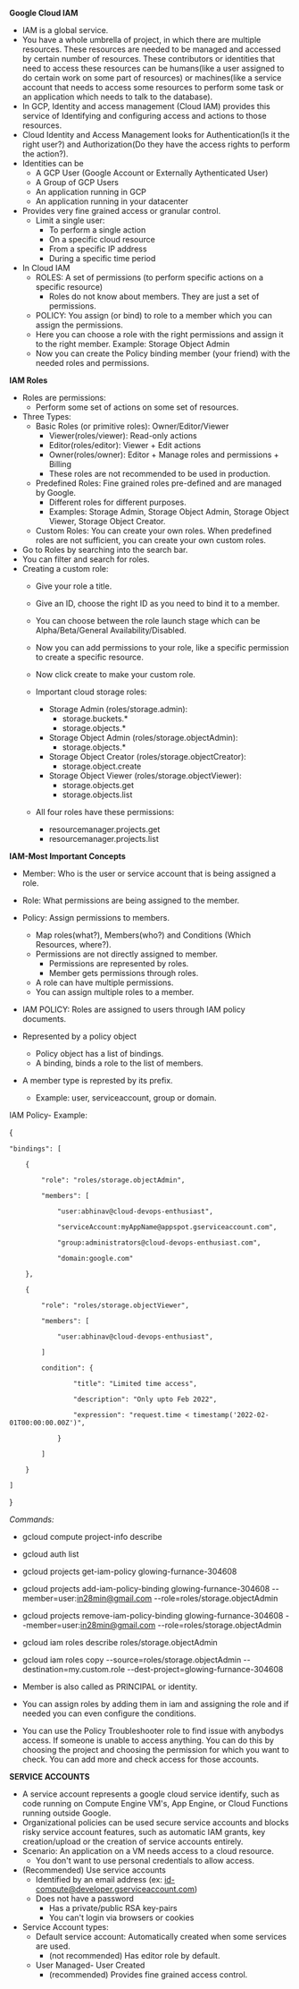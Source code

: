 **Google Cloud IAM**

- IAM is a global service.
- You have a whole umbrella of project, in which there are multiple resources. These resources are needed to be managed and accessed by certain number of resources. These contributors or identities that need to access these resources can be humans(like a user assigned to do certain work on some part of resources) or machines(like a service account that needs to access some resources to perform some task or an application which needs to talk to the database).
- In GCP, Identity and access management (Cloud IAM) provides this service of Identifying and configuring access and actions to those resources.
- Cloud Identity and Access Management looks for Authentication(Is it the right user?) and Authorization(Do they have the access rights to perform the action?).
- Identities can be
  - A GCP User (Google Account or Externally Aythenticated User)
  - A Group of GCP Users
  - An application running in GCP
  - An application running in your datacenter
- Provides very fine grained access or granular control.
  - Limit a single user:
    - To perform a single action
    - On a specific cloud resource
    - From a specific IP address
    - During a specific time period
- In Cloud IAM
  - ROLES: A set of permissions (to perform specific actions on a specific resource)
    - Roles do not know about members. They are just a set of permissions.
  - POLICY: You assign (or bind) to role to a member which you can assign the permissions.
  - Here you can choose a role with the right permissions and assign it to the right member. Example: Storage Object Admin
  - Now you can create the Policy binding member (your friend) with the needed roles and permissions.

**IAM Roles**

- Roles are permissions:
  - Perform some set of actions on some set of resources.
- Three Types:
  - Basic Roles (or primitive roles): Owner/Editor/Viewer
    - Viewer(roles/viewer): Read-only actions
    - Editor(roles/editor): Viewer + Edit actions
    - Owner(roles/owner): Editor + Manage roles and permissions + Billing
    - These roles are not recommended to be used in production.
  - Predefined Roles: Fine grained roles pre-defined and are managed by Google.
    - Different roles for different purposes.
    - Examples: Storage Admin, Storage Object Admin, Storage Object Viewer, Storage Object Creator.
  - Custom Roles: You can create your own roles. When predefined roles are not sufficient, you can create your own custom roles.
- Go to Roles by searching into the search bar.
- You can filter and search for roles.
- Creating a custom role:
  - Give your role a title.
  - Give an ID, choose the right ID as you need to bind it to a member.
  - You can choose between the role launch stage which can be Alpha/Beta/General Availability/Disabled.
  - Now you can add permissions to your role, like a specific permission to create a specific resource.
  - Now click create to make your custom role.

  - Important cloud storage roles:
    - Storage Admin (roles/storage.admin):
      - storage.buckets.*
      - storage.objects.*
    - Storage Object Admin (roles/storage.objectAdmin):
      - storage.objects.*
    - Storage Object Creator (roles/storage.objectCreator):
      - storage.object.create
    - Storage Object Viewer (roles/storage.objectViewer):
      - storage.objects.get
      - storage.objects.list
  - All four roles have these permissions:
    - resourcemanager.projects.get
    - resourcemanager.projects.list

**IAM-Most Important Concepts**

- Member: Who is the user or service account that is being assigned a role.
- Role: What permissions are being assigned to the member.
- Policy: Assign permissions to members.
  - Map roles(what?), Members(who?) and Conditions (Which Resources, where?).
  - Permissions are not directly assigned to member.
    - Permissions are represented by roles.
    - Member gets permissions through roles.
  - A role can have multiple permissions.
  - You can assign multiple roles to a member.

- IAM POLICY: Roles are assigned to users through IAM policy documents.
- Represented by a policy object
  - Policy object has a list of bindings.
  - A binding, binds a role to the list of members.
- A member type is represted by its prefix.
  - Example: user, serviceaccount, group or domain.

IAM Policy- Example:

{

    "bindings": [
        
        {
            
            "role": "roles/storage.objectAdmin",
            
            "members": [
                
                "user:abhinav@cloud-devops-enthusiast",
                
                "serviceAccount:myAppName@appspot.gserviceaccount.com",
                
                "group:administrators@cloud-devops-enthusiast.com",
                
                "domain:google.com"
        
        },
        
        {
            
            "role": "roles/storage.objectViewer",
            
            "members": [
            
                "user:abhinav@cloud-devops-enthusiast",
            
            ]
            
            condition": {
            
                    "title": "Limited time access",
            
                    "description": "Only upto Feb 2022",
            
                    "expression": "request.time < timestamp('2022-02-01T00:00:00.00Z')",
            
                }
            
            ]
        
        }
    
    ]

}

*Commands:*

- gcloud compute project-info describe
- gcloud auth list
- gcloud projects get-iam-policy glowing-furnance-304608
- gcloud projects add-iam-policy-binding glowing-furnance-304608 --member=user:in28min@gmail.com --role=roles/storage.objectAdmin
- gcloud projects remove-iam-policy-binding glowing-furnance-304608 --member=user:in28min@gmail.com --role=roles/storage.objectAdmin
- gcloud iam roles describe roles/storage.objectAdmin
- gcloud iam roles copy --source=roles/storage.objectAdmin --destination=my.custom.role --dest-project=glowing-furnance-304608

- Member is also called as PRINCIPAL or identity.
- You can assign roles by adding them in iam and assigning the role and if needed you can even configure the conditions.
- You can use the Policy Troubleshooter role to find issue with anybodys access. If someone is unable to access anything. You can do this by choosing the project and choosing the permission for which you want to check. You can add more and check access for those accounts.


**SERVICE ACCOUNTS**

- A service account represents a google cloud service identify, such as code running on Compute Engine VM's, App Engine, or Cloud Functions running outside Google.
- Organizational policies can be used secure service accounts and blocks risky service account features, such as automatic IAM grants, key creation/upload or the creation of service accounts entirely.
- Scenario: An application on a VM needs access to a cloud resource.
  - You don't want to use personal credentials to allow access.
- (Recommended) Use service accounts
  - Identified by an email address (ex: id-compute@developer.gserviceaccount.com)
  - Does not have a password
    - Has a private/public RSA key-pairs
    - You can't login via browsers or cookies
- Service Account types:
  - Default service account: Automatically created when some services are used.
    - (not recommended) Has editor role by default.
  - User Managed- User Created
    - (recommended) Provides fine grained access control.